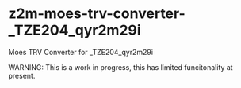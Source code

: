 # z2m-moes-trv-converter-_TZE204_qyr2m29i
Moes TRV Converter for _TZE204_qyr2m29i

WARNING: This is a work in progress, this has limited funcitonality at present. 
